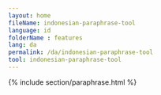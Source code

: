 ```yaml
---
layout: home
fileName: indonesian-paraphrase-tool
language: id
folderName : features
lang: da
permalink: /da/indonesian-paraphrase-tool
tool: indonesian-paraphrase-tool
---
```

{% include section/paraphrase.html %}
